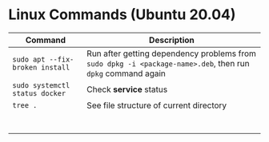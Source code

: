 # Linux Commands (Ubuntu 20.04)

| Command                         | Description                                                  |
| ------------------------------- | ------------------------------------------------------------ |
| `sudo apt --fix-broken install` | Run after getting dependency problems from `sudo dpkg -i <package-name>.deb`, then run `dpkg` command again |
| `sudo systemctl status docker`  | Check **service** status                                     |
| `tree .`                        | See file structure of current directory                      |
|                                 |                                                              |
|                                 |                                                              |
|                                 |                                                              |
|                                 |                                                              |
|                                 |                                                              |
|                                 |                                                              |
|                                 |                                                              |